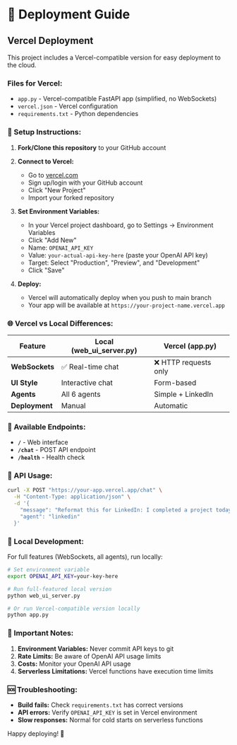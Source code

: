 # 🚀 Deployment Guide

## Vercel Deployment

This project includes a Vercel-compatible version for easy deployment to the cloud.

### Files for Vercel:
- `app.py` - Vercel-compatible FastAPI app (simplified, no WebSockets)
- `vercel.json` - Vercel configuration
- `requirements.txt` - Python dependencies

### 🔧 Setup Instructions:

1. **Fork/Clone this repository** to your GitHub account

2. **Connect to Vercel:**
   - Go to [vercel.com](https://vercel.com)
   - Sign up/login with your GitHub account
   - Click "New Project"
   - Import your forked repository

3. **Set Environment Variables:**
   - In your Vercel project dashboard, go to Settings → Environment Variables
   - Click "Add New"
   - Name: `OPENAI_API_KEY`
   - Value: `your-actual-api-key-here` (paste your OpenAI API key)
   - Target: Select "Production", "Preview", and "Development"
   - Click "Save"

4. **Deploy:**
   - Vercel will automatically deploy when you push to main branch
   - Your app will be available at `https://your-project-name.vercel.app`

### 🌐 Vercel vs Local Differences:

| Feature | Local (web_ui_server.py) | Vercel (app.py) |
|---------|-------------------------|-----------------|
| **WebSockets** | ✅ Real-time chat | ❌ HTTP requests only |
| **UI Style** | Interactive chat | Form-based |
| **Agents** | All 6 agents | Simple + LinkedIn |
| **Deployment** | Manual | Automatic |

### 🎯 Available Endpoints:

- **`/`** - Web interface
- **`/chat`** - POST API endpoint
- **`/health`** - Health check

### 📱 API Usage:

```bash
curl -X POST "https://your-app.vercel.app/chat" \
  -H "Content-Type: application/json" \
  -d '{
    "message": "Reformat this for LinkedIn: I completed a project today",
    "agent": "linkedin"
  }'
```

### 🔧 Local Development:

For full features (WebSockets, all agents), run locally:

```bash
# Set environment variable
export OPENAI_API_KEY=your-key-here

# Run full-featured local version
python web_ui_server.py

# Or run Vercel-compatible version locally
python app.py
```

### 🚨 Important Notes:

1. **Environment Variables:** Never commit API keys to git
2. **Rate Limits:** Be aware of OpenAI API usage limits
3. **Costs:** Monitor your OpenAI API usage
4. **Serverless Limitations:** Vercel functions have execution time limits

### 🆘 Troubleshooting:

- **Build fails:** Check `requirements.txt` has correct versions
- **API errors:** Verify `OPENAI_API_KEY` is set in Vercel environment
- **Slow responses:** Normal for cold starts on serverless functions

Happy deploying! 🎉
